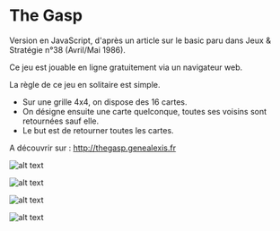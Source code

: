 # The Gasp

Version en JavaScript, d'après un article sur le basic paru dans Jeux & Stratégie n°38 (Avril/Mai 1986).

Ce jeu est jouable en ligne gratuitement via un navigateur web.

La règle de ce jeu en solitaire est simple.

- Sur une grille 4x4, on dispose des 16 cartes.
- On désigne ensuite une carte quelconque, toutes ses voisins sont retournées sauf elle.
- Le but est de retourner toutes les cartes.

A découvrir sur : http://thegasp.genealexis.fr


![alt text](http://thegasp.genealexis.fr/images/js/thegasp01.jpg)

![alt text](http://thegasp.genealexis.fr/images/js/thegasp02.jpg)

![alt text](http://thegasp.genealexis.fr/images/js/thegasp03.jpg)

![alt text](http://thegasp.genealexis.fr/images/js/thegasp04.jpg)